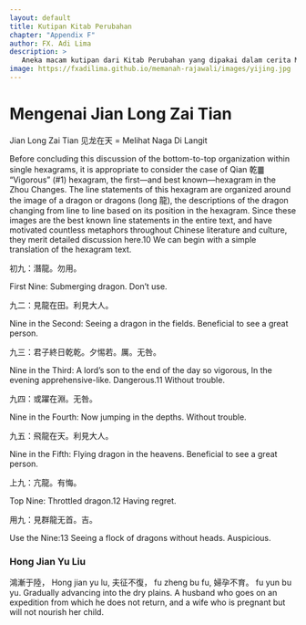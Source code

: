 ```yaml
---
layout: default
title: Kutipan Kitab Perubahan
chapter: "Appendix F"
author: FX. Adi Lima
description: >
   Aneka macam kutipan dari Kitab Perubahan yang dipakai dalam cerita Memanah Rajawali.
image: https://fxadilima.github.io/memanah-rajawali/images/yijing.jpg
---
```


# Mengenai Jian Long Zai Tian 

Jian Long Zai Tian 见龙在天 = Melihat Naga Di Langit

Before concluding this discussion of the bottom-to-top organization within single hexagrams, it is appropriate to consider the case of Qian 乾䷀ “Vigorous” (#1) hexagram, the first—and best known—hexagram in the Zhou Changes. The line statements of this hexagram are organized around the image of a dragon or dragons (long 龍), the descriptions of the dragon changing from line to line based on its position in the hexagram. Since these images are the best known line statements in the entire text, and have motivated countless metaphors throughout Chinese literature and culture, they merit detailed discussion here.10 We can begin with a simple translation of the hexagram text.


初九：潛龍。勿用。

First Nine: Submerging dragon. Don’t use.

九二：見龍在田。利見大人。

Nine in the Second: Seeing a dragon in the fields. Beneficial to see a great person.

九三：君子終日乾乾。夕惕若。厲。无咎。

Nine in the Third: A lord’s son to the end of the day so vigorous, In the evening apprehensive-like. Dangerous.11 Without trouble.

九四：或躍在淵。无咎。

Nine in the Fourth: Now jumping in the depths. Without trouble.

九五：飛龍在天。利見大人。

Nine in the Fifth: Flying dragon in the heavens. Beneficial to see a great person.

上九：亢龍。有悔。

Top Nine: Throttled dragon.12 Having regret.

用九：見群龍无首。吉。

Use the Nine:13 Seeing a flock of dragons without heads. Auspicious.


### Hong Jian Yu Liu

鴻漸于陸，	Hong jian yu lu,
夫征不復，	fu zheng bu fu,
婦孕不育。	fu yun bu yu.
Gradually advancing into the dry plains.
A husband who goes on an expedition from which he does not return,
and a wife who is pregnant but will not nourish her child.


